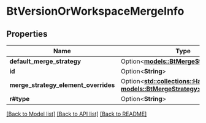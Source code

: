 # BtVersionOrWorkspaceMergeInfo

## Properties

Name | Type | Description | Notes
------------ | ------------- | ------------- | -------------
**default_merge_strategy** | Option<[**models::BtMergeStrategy**](BTMergeStrategy.md)> |  | [optional]
**id** | Option<**String**> |  | [optional]
**merge_strategy_element_overrides** | Option<[**std::collections::HashMap<String, models::BtMergeStrategy>**](BTMergeStrategy.md)> |  | [optional]
**r#type** | Option<**String**> |  | [optional]

[[Back to Model list]](../README.md#documentation-for-models) [[Back to API list]](../README.md#documentation-for-api-endpoints) [[Back to README]](../README.md)


